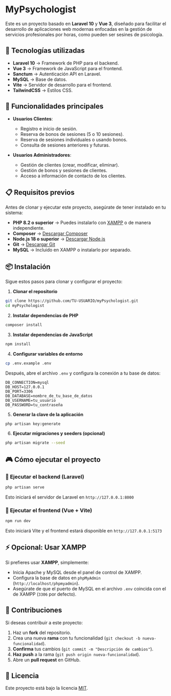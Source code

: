 # MyPsychologist

Este es un proyecto basado en **Laravel 10** y **Vue 3**, diseñado para facilitar el desarrollo de aplicaciones web modernas enfocadas en la gestión de servicios profesionales por horas, como pueden ser sesines de psicología. 

## 🚀 Tecnologías utilizadas
- **Laravel 10** → Framework de PHP para el backend.
- **Vue 3** → Framework de JavaScript para el frontend.
- **Sanctum** → Autenticación API en Laravel.
- **MySQL** → Base de datos.
- **Vite** → Servidor de desarrollo para el frontend.
- **TailwindCSS** → Estilos CSS.

## 📌 Funcionalidades principales
- **Usuarios Clientes**:
  - Registro e inicio de sesión.
  - Reserva de bonos de sesiones (5 o 10 sesiones).
  - Reserva de sesiones individuales o usando bonos.
  - Consulta de sesiones anteriores y futuras.

- **Usuarios Administradores**:
  - Gestión de clientes (crear, modificar, eliminar).
  - Gestión de bonos y sesiones de clientes.
  - Acceso a información de contacto de los clientes.

## 📋 Requisitos previos
Antes de clonar y ejecutar este proyecto, asegúrate de tener instalado en tu sistema:

- **PHP 8.2 o superior** → Puedes instalarlo con [XAMPP](https://www.apachefriends.org/index.html) o de manera independiente.
- **Composer** → [Descargar Composer](https://getcomposer.org/)
- **Node.js 18 o superior** → [Descargar Node.js](https://nodejs.org/)
- **Git** → [Descargar Git](https://git-scm.com/)
- **MySQL** → Incluido en XAMPP o instalarlo por separado.

## 📦 Instalación
Sigue estos pasos para clonar y configurar el proyecto:

1. **Clonar el repositorio**
```sh
git clone https://github.com/TU-USUARIO/myPsychologist.git
cd myPsychologist
```

2. **Instalar dependencias de PHP**
```sh
composer install
```

3. **Instalar dependencias de JavaScript**
```sh
npm install
```

4. **Configurar variables de entorno**
```sh
cp .env.example .env
```
Después, abre el archivo `.env` y configura la conexión a tu base de datos:
```env
DB_CONNECTION=mysql
DB_HOST=127.0.0.1
DB_PORT=3306
DB_DATABASE=nombre_de_tu_base_de_datos
DB_USERNAME=tu_usuario
DB_PASSWORD=tu_contraseña
```

5. **Generar la clave de la aplicación**
```sh
php artisan key:generate
```

6. **Ejecutar migraciones y seeders (opcional)**
```sh
php artisan migrate --seed
```

## 🎮 Cómo ejecutar el proyecto
### 🚀 Ejecutar el backend (Laravel)
```sh
php artisan serve
```
Esto iniciará el servidor de Laravel en `http://127.0.0.1:8000`

### 🎨 Ejecutar el frontend (Vue + Vite)
```sh
npm run dev
```
Esto iniciará Vite y el frontend estará disponible en `http://127.0.0.1:5173`

## ⚡ Opcional: Usar XAMPP
Si prefieres usar **XAMPP**, simplemente:
- Inicia Apache y MySQL desde el panel de control de XAMPP.
- Configura la base de datos en `phpMyAdmin` (`http://localhost/phpmyadmin`).
- Asegúrate de que el puerto de MySQL en el archivo `.env` coincida con el de XAMPP (`3306` por defecto).

## 🤝 Contribuciones
Si deseas contribuir a este proyecto:
1. Haz un **fork** del repositorio.
2. Crea una nueva **rama** con tu funcionalidad (`git checkout -b nueva-funcionalidad`).
3. **Confirma** tus cambios (`git commit -m "Descripción de cambios"`).
4. **Haz push** a la rama (`git push origin nueva-funcionalidad`).
5. Abre un **pull request** en GitHub.

## 📜 Licencia
Este proyecto está bajo la licencia [MIT](https://opensource.org/licenses/MIT).
